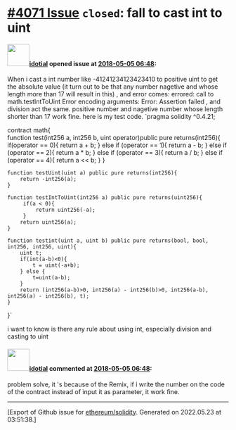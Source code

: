 # [\#4071 Issue](https://github.com/ethereum/solidity/issues/4071) `closed`: fall to cast int to uint

#### <img src="https://avatars.githubusercontent.com/u/15015597?v=4" width="50">[idotial](https://github.com/idotial) opened issue at [2018-05-05 06:48](https://github.com/ethereum/solidity/issues/4071):

When i cast a int number like -41241234123423410 to positive uint to get the absolute value (it turn out to be that any number nagetive and whose length more than 17 will result in this) , and error comes: errored: call to math.testIntToUint  Error encoding arguments: Error: Assertion failed , and division act the same.
positive number and nagetive number whose length shorter than 17 work fine.
here is my test code.
`pragma solidity ^0.4.21;

contract math{    
    function test(int256 a, int256 b, uint operator)public pure returns(int256){
        if(operator == 0){
            return a + b;
        } else if (operator == 1){
            return a - b;
        } else if (operator == 2){
            return a * b;
        } else if (operator == 3){
            return a / b;
        } else if (operator == 4){
            return a << b;
        }
    }
    
    function testUint(uint a) public pure returns(int256){
        return -int256(a);
    }
    
    function testIntToUint(int256 a) public pure returns(uint256){
         if(a < 0){
             return uint256(-a);
         }
        return uint256(a);
    }
    
    function testint(uint a, uint b) public pure returns(bool, bool, int256, int256, uint){
        uint t;
        if(int(a-b)<0){
            t = uint(-a+b);
        } else {
            t=uint(a-b);
        }
        return (int256(a-b)>0, int256(a) - int256(b)>0, int256(a-b), int256(a) - int256(b), t);
    }
}`

i want to know is there any rule about using int, especially division and casting to uint

#### <img src="https://avatars.githubusercontent.com/u/15015597?v=4" width="50">[idotial](https://github.com/idotial) commented at [2018-05-05 06:48](https://github.com/ethereum/solidity/issues/4071#issuecomment-386787609):

problem solve, it 's because of the Remix, if i write the number on the code of the contract instead of input it as parameter, it work fine.


-------------------------------------------------------------------------------



[Export of Github issue for [ethereum/solidity](https://github.com/ethereum/solidity). Generated on 2022.05.23 at 03:51:38.]
